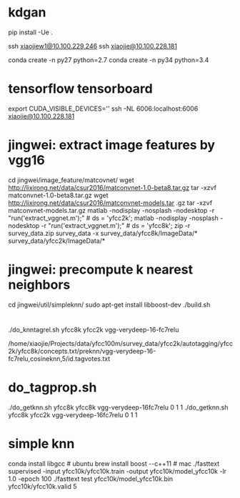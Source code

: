 # kdgan
pip install -Ue .

ssh xiaojiew1@10.100.229.246
ssh xiaojie@10.100.228.181

conda create -n py27 python=2.7
conda create -n py34 python=3.4

# tensorflow tensorboard
export CUDA_VISIBLE_DEVICES=''
ssh -NL 6006:localhost:6006 xiaojie@10.100.228.181

# jingwei: extract image features by vgg16
cd jingwei/image_feature/matcovnet/
wget http://lixirong.net/data/csur2016/matconvnet-1.0-beta8.tar.gz
tar -xzvf matconvnet-1.0-beta8.tar.gz
wget http://lixirong.net/data/csur2016/matconvnet-models.tar
.gz
tar -xzvf matconvnet-models.tar.gz
matlab -nodisplay -nosplash -nodesktop -r "run('extract_vggnet.m');" # ds = 'yfcc2k';
matlab -nodisplay -nosplash -nodesktop -r "run('extract_vggnet.m');" # ds = 'yfcc8k';
zip -r survey_data.zip survey_data -x survey_data/yfcc8k/ImageData/\* survey_data/yfcc2k/ImageData/\*

# jingwei: precompute k nearest neighbors
cd jingwei/util/simpleknn/
sudo apt-get install libboost-dev
./build.sh

#
./do_knntagrel.sh yfcc8k yfcc2k vgg-verydeep-16-fc7relu

/home/xiaojie/Projects/data/yfcc100m/survey_data/yfcc2k/autotagging/yfcc2k/yfcc8k/concepts.txt/preknn/vgg-verydeep-16-fc7relu,cosineknn,5/id.tagvotes.txt









# do_tagprop.sh
./do_getknn.sh yfcc8k yfcc8k vgg-verydeep-16fc7relu 0 1 1
./do_getknn.sh yfcc8k yfcc2k vgg-verydeep-16fc7relu 0 1 1
# simple knn
conda install libgcc # ubuntu
brew install boost --c++11 # mac
./fasttext supervised -input yfcc10k/yfcc10k.train -output yfcc10k/model_yfcc10k -lr 1.0 -epoch 100
./fasttext test yfcc10k/model_yfcc10k.bin yfcc10k/yfcc10k.valid 5